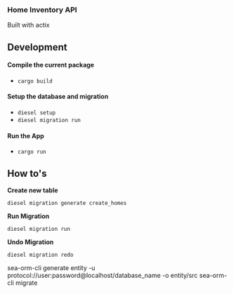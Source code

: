 ### Home Inventory API
Built with actix

## Development

#### Compile the current package
- ``cargo build``

#### Setup the database and migration

- ``diesel setup``
- ``diesel migration run``

#### Run the App

- ``cargo run``



## How to's

**Create new table**

``diesel migration generate create_homes``

**Run Migration**

``diesel migration run``

**Undo Migration**

``diesel migration redo``

sea-orm-cli generate entity -u protocol://user:password@localhost/database_name -o entity/src
sea-orm-cli migrate
